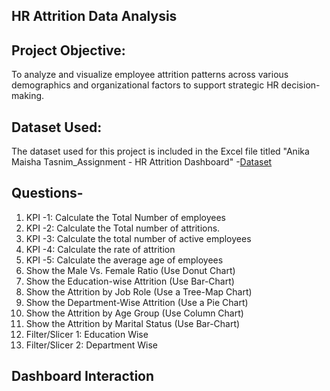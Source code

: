 ## HR Attrition Data Analysis

## Project Objective: 
To analyze and visualize employee attrition patterns across various demographics and organizational factors to support strategic HR decision-making.
## Dataset Used: 
The dataset used for this project is included in the Excel file titled "Anika Maisha Tasnim_Assignment - HR Attrition Dashboard"
-<a href="https://github.com/Anika891/HR-ATTRITION-DASHBOARD/blob/main/Anika%20Maisha%20Tasnim_Assignment%20-%20HR%20Attrition%20Dashboard.xlsx">Dataset</a>
## Questions-
1. KPI -1: Calculate the Total Number of employees
2. KPI -2: Calculate the Total number of attritions.
3. KPI -3: Calculate the total number of active employees
4. KPI -4: Calculate the rate of attrition
5. KPI -5: Calculate the average age of employees
6. Show the Male Vs. Female Ratio (Use Donut Chart)
7. Show the Education-wise Attrition (Use Bar-Chart)
8. Show the Attrition by Job Role (Use a Tree-Map Chart)
9. Show the Department-Wise Attrition (Use a Pie Chart)
10. Show the Attrition by Age Group (Use Column Chart)
11. Show the Attrition by Marital Status (Use Bar-Chart)
12. Filter/Slicer 1: Education Wise
13. Filter/Slicer 2: Department Wise
## Dashboard Interaction
